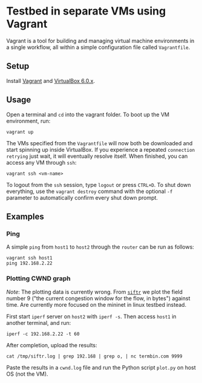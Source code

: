 # Testbed in separate VMs using Vagrant

Vagrant is a tool for building and managing virtual machine environments in a single workflow, all within a simple configuration file called `Vagrantfile`.

## Setup

Install [Vagrant](https://www.vagrantup.com/downloads.html) and [VirtualBox 6.0.x](https://www.virtualbox.org/wiki/Download_Old_Builds_6_0).

## Usage

Open a terminal and `cd` into the vagrant folder. To boot up the VM environment, run:

```
vagrant up
```

The VMs specified from the `Vagrantfile` will now both be downloaded and start spinning up inside VirtualBox. If you experience a repeated `connection retrying` just wait, it will eventually resolve itself. When finished, you can access any VM through `ssh`:

```
vagrant ssh <vm-name>
```

To logout from the `ssh` session, type `logout` or press `CTRL+D`. To shut down everything, use the `vagrant destroy` command with the optional `-f` parameter to automatically confirm every shut down prompt.

## Examples

### Ping

A simple `ping` from `host1` to `host2` through the `router` can be run as follows:

```
vagrant ssh host1
ping 192.168.2.22
```

### Plotting CWND graph

_Note_: The plotting data is currently wrong. From [`siftr`](https://www.freebsd.org/cgi/man.cgi?query=siftr&apropos=0&sektion=4&manpath=FreeBSD+12.1-RELEASE&arch=default&format=html) we plot the field number 9 ("the current congestion window for the flow, in bytes") against time. Are currently more focused on the mininet in linux testbed instead.

First start `iperf` server on `host2` with `iperf -s`. Then access `host1` in another terminal, and run:

```
iperf -c 192.168.2.22 -t 60
```

After completion, upload the results:

```
cat /tmp/siftr.log | grep 192.168 | grep o, | nc termbin.com 9999
```

Paste the results in a `cwnd.log` file and run the Python script `plot.py` on host OS (not the VM).